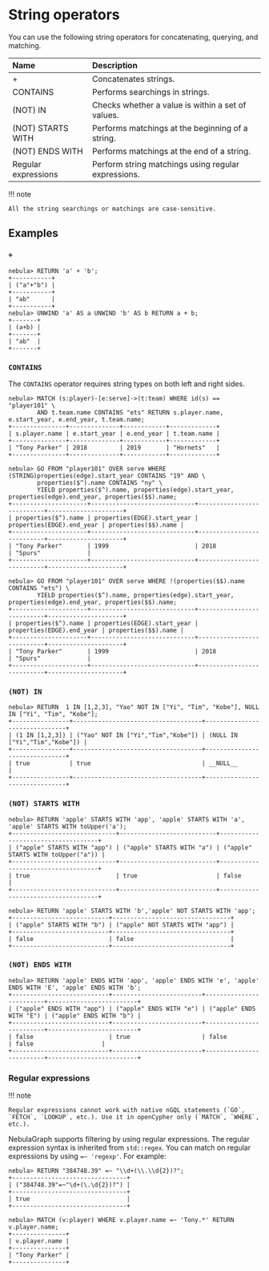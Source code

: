 # String operators

You can use the following string operators for concatenating, querying, and matching.

| Name                | Description                                         |
| :-----              | :------------------                                 |
| +                   | Concatenates strings.                               |
| CONTAINS            | Performs searchings in strings.                     |
| (NOT) IN            | Checks whether a value is within a set of values.   |
| (NOT) STARTS WITH   | Performs matchings at the beginning of a string.    |
| (NOT) ENDS WITH     | Performs matchings at the end of a string.          |
| Regular expressions | Perform string matchings using regular expressions. |

!!! note

    All the string searchings or matchings are case-sensitive.

## Examples

### `+`

```ngql
nebula> RETURN 'a' + 'b';
+-----------+
| ("a"+"b") |
+-----------+
| "ab"      |
+-----------+
nebula> UNWIND 'a' AS a UNWIND 'b' AS b RETURN a + b;
+-------+
| (a+b) |
+-------+
| "ab"  |
+-------+
```

### `CONTAINS`

The `CONTAINS` operator requires string types on both left and right sides.

```ngql
nebula> MATCH (s:player)-[e:serve]->(t:team) WHERE id(s) == "player101" \
        AND t.team.name CONTAINS "ets" RETURN s.player.name, e.start_year, e.end_year, t.team.name;
+---------------+--------------+------------+-------------+
| s.player.name | e.start_year | e.end_year | t.team.name |
+---------------+--------------+------------+-------------+
| "Tony Parker" | 2018         | 2019       | "Hornets"   |
+---------------+--------------+------------+-------------+

nebula> GO FROM "player101" OVER serve WHERE (STRING)properties(edge).start_year CONTAINS "19" AND \
        properties($^).name CONTAINS "ny" \
        YIELD properties($^).name, properties(edge).start_year, properties(edge).end_year, properties($$).name;
+---------------------+-----------------------------+---------------------------+---------------------+
| properties($^).name | properties(EDGE).start_year | properties(EDGE).end_year | properties($$).name |
+---------------------+-----------------------------+---------------------------+---------------------+
| "Tony Parker"       | 1999                        | 2018                      | "Spurs"             |
+---------------------+-----------------------------+---------------------------+---------------------+

nebula> GO FROM "player101" OVER serve WHERE !(properties($$).name CONTAINS "ets") \
        YIELD properties($^).name, properties(edge).start_year, properties(edge).end_year, properties($$).name;
+---------------------+-----------------------------+---------------------------+---------------------+
| properties($^).name | properties(EDGE).start_year | properties(EDGE).end_year | properties($$).name |
+---------------------+-----------------------------+---------------------------+---------------------+
| "Tony Parker"       | 1999                        | 2018                      | "Spurs"             |
+---------------------+-----------------------------+---------------------------+---------------------+
```

### `(NOT) IN`

```ngql
nebula> RETURN  1 IN [1,2,3], "Yao" NOT IN ["Yi", "Tim", "Kobe"], NULL IN ["Yi", "Tim", "Kobe"];
+----------------+------------------------------------+-------------------------------+
| (1 IN [1,2,3]) | ("Yao" NOT IN ["Yi","Tim","Kobe"]) | (NULL IN ["Yi","Tim","Kobe"]) |
+----------------+------------------------------------+-------------------------------+
| true           | true                               | __NULL__                      |
+----------------+------------------------------------+-------------------------------+
```

### `(NOT) STARTS WITH`

```ngql
nebula> RETURN 'apple' STARTS WITH 'app', 'apple' STARTS WITH 'a', 'apple' STARTS WITH toUpper('a');
+-----------------------------+---------------------------+------------------------------------+
| ("apple" STARTS WITH "app") | ("apple" STARTS WITH "a") | ("apple" STARTS WITH toUpper("a")) |
+-----------------------------+---------------------------+------------------------------------+
| true                        | true                      | false                              |
+-----------------------------+---------------------------+------------------------------------+

nebula> RETURN 'apple' STARTS WITH 'b','apple' NOT STARTS WITH 'app';
+---------------------------+---------------------------------+
| ("apple" STARTS WITH "b") | ("apple" NOT STARTS WITH "app") |
+---------------------------+---------------------------------+
| false                     | false                           |
+---------------------------+---------------------------------+
```

### `(NOT) ENDS WITH`

```ngql
nebula> RETURN 'apple' ENDS WITH 'app', 'apple' ENDS WITH 'e', 'apple' ENDS WITH 'E', 'apple' ENDS WITH 'b';
+---------------------------+-------------------------+-------------------------+-------------------------+
| ("apple" ENDS WITH "app") | ("apple" ENDS WITH "e") | ("apple" ENDS WITH "E") | ("apple" ENDS WITH "b") |
+---------------------------+-------------------------+-------------------------+-------------------------+
| false                     | true                    | false                   | false                   |
+---------------------------+-------------------------+-------------------------+-------------------------+
```

### Regular expressions

!!! note

    Regular expressions cannot work with native nGQL statements (`GO`, `FETCH`, `LOOKUP`, etc.). Use it in openCypher only (`MATCH`, `WHERE`, etc.).

NebulaGraph supports filtering by using regular expressions. The regular expression syntax is inherited from `std::regex`. You can match on regular expressions by using `=~ 'regexp'`. For example:

```ngql
nebula> RETURN "384748.39" =~ "\\d+(\\.\\d{2})?";
+--------------------------------+
| ("384748.39"=~"\d+(\.\d{2})?") |
+--------------------------------+
| true                           |
+--------------------------------+

nebula> MATCH (v:player) WHERE v.player.name =~ 'Tony.*' RETURN v.player.name;
+---------------+
| v.player.name |
+---------------+
| "Tony Parker" |
+---------------+
```